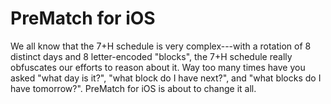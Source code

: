 # PreMatch for iOS

We all know that the 7+H schedule is very complex---with a rotation of 8 distinct days and 8 letter-encoded "blocks",
the 7+H schedule really obfuscates our efforts to reason about it.
Way too many times have you asked "what day is it?", "what block do I have next?", and "what blocks do I have tomorrow?".
PreMatch for iOS is about to change it all.
